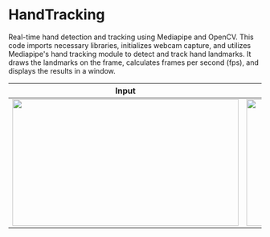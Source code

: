 # HandTracking
Real-time hand detection and tracking using Mediapipe and OpenCV. 
This code imports necessary libraries, initializes webcam capture, and utilizes Mediapipe's hand tracking module to detect and track hand landmarks. 
It draws the landmarks on the frame, calculates frames per second (fps), and displays the results in a window.

| Input | Output |
|-------|--------|
| <img src="input.gif" width="450" height="253.5"/> | <img src="output.gif" width="450" height="253.5"/>|


